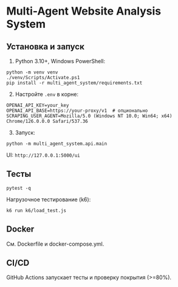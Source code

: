 # Multi-Agent Website Analysis System

## Установка и запуск

1. Python 3.10+, Windows PowerShell:
```
python -m venv venv
./venv/Scripts/Activate.ps1
pip install -r multi_agent_system/requirements.txt
```
2. Настройте `.env` в корне:
```
OPENAI_API_KEY=your_key
OPENAI_API_BASE=https://your-proxy/v1  # опционально
SCRAPING_USER_AGENT=Mozilla/5.0 (Windows NT 10.0; Win64; x64) Chrome/126.0.0.0 Safari/537.36
```
3. Запуск:
```
python -m multi_agent_system.api.main
```
UI: `http://127.0.0.1:5000/ui`

## Тесты
```
pytest -q
```
Нагрузочное тестирование (k6):
```
k6 run k6/load_test.js
```

## Docker
См. Dockerfile и docker-compose.yml.

## CI/CD
GitHub Actions запускает тесты и проверку покрытия (>=80%).


